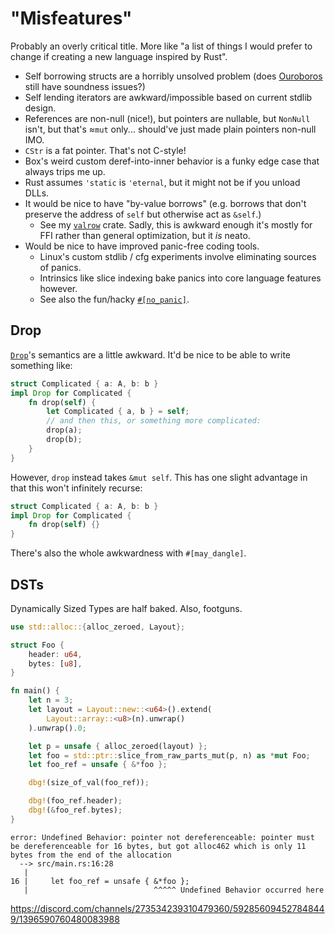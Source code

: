 # "Misfeatures"

Probably an overly critical title.
More like "a list of things I would prefer to change if creating a new language inspired by Rust".

*   Self borrowing structs are a horribly unsolved problem (does [Ouroboros](https://github.com/someguynamedjosh/ouroboros) still have soundness issues?)
*   Self lending iterators are awkward/impossible based on current stdlib design.
*   References are non-null (nice!), but pointers are nullable, but `NonNull` isn't, but that's ≈`mut` only... should've just made plain pointers non-null IMO.
*   `CStr` is a fat pointer.  That's not C-style!
*   Box's weird custom deref-into-inner behavior is a funky edge case that always trips me up.
*   Rust assumes `'static` is `'eternal`, but it might not be if you unload DLLs.
*   It would be nice to have "by-value borrows" (e.g. borrows that don't preserve the address of `self` but otherwise act as `&self`.)
    *   See my [`valrow`](https://docs.rs/valrow/latest/valrow/) crate.  Sadly, this is awkward enough it's mostly for FFI rather than general optimization, but it *is* neato.
*   Would be nice to have improved panic-free coding tools.
    *   Linux's custom stdlib / cfg experiments involve eliminating sources of panics.
    *   Intrinsics like slice indexing bake panics into core language features however.
    *   See also the fun/hacky [`#[no_panic]`](https://github.com/dtolnay/no-panic).



## Drop

[`Drop`](https://doc.rust-lang.org/std/ops/trait.Drop.html)'s semantics are a little awkward.
It'd be nice to be able to write something like:

```rust
struct Complicated { a: A, b: b }
impl Drop for Complicated {
    fn drop(self) {
        let Complicated { a, b } = self;
        // and then this, or something more complicated:
        drop(a);
        drop(b);
    }
}
```

However, `drop` instead takes `&mut self`.  This has one slight advantage in that this won't infinitely recurse:

```rust
struct Complicated { a: A, b: b }
impl Drop for Complicated {
    fn drop(self) {}
}
```

There's also the whole awkwardness with `#[may_dangle]`.



## DSTs

Dynamically Sized Types are half baked.  Also, footguns.

```rust
use std::alloc::{alloc_zeroed, Layout};

struct Foo {
    header: u64,
    bytes: [u8],
}

fn main() {
    let n = 3;
    let layout = Layout::new::<u64>().extend(
        Layout::array::<u8>(n).unwrap()
    ).unwrap().0;

    let p = unsafe { alloc_zeroed(layout) };
    let foo = std::ptr::slice_from_raw_parts_mut(p, n) as *mut Foo;
    let foo_ref = unsafe { &*foo };

    dbg!(size_of_val(foo_ref));

    dbg!(foo_ref.header);
    dbg!(&foo_ref.bytes);
}
```

```text
error: Undefined Behavior: pointer not dereferenceable: pointer must be dereferenceable for 16 bytes, but got alloc462 which is only 11 bytes from the end of the allocation
  --> src/main.rs:16:28
   |
16 |     let foo_ref = unsafe { &*foo };
   |                            ^^^^^ Undefined Behavior occurred here
```

<https://discord.com/channels/273534239310479360/592856094527848449/1396590760480083988>

